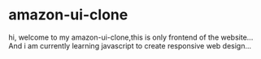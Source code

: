 # amazon-ui-clone 
hi, welcome to my amazon-ui-clone,this is only frontend of the website...
And i am currently learning javascript to create responsive web design...
 